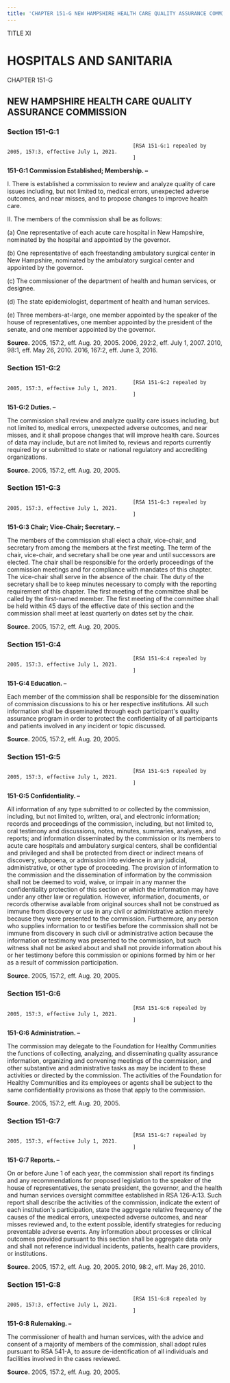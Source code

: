 ```yaml
---
title: 'CHAPTER 151-G NEW HAMPSHIRE HEALTH CARE QUALITY ASSURANCE COMMISSION'
---
```


TITLE XI
                                             
HOSPITALS AND SANITARIA
=======================

CHAPTER 151-G
                                             
NEW HAMPSHIRE HEALTH CARE QUALITY ASSURANCE COMMISSION
------------------------------------------------------

### Section 151-G:1


                                             


                                             [RSA 151-G:1 repealed by 2005, 157:3, effective July 1, 2021.
                                             ]

 **151-G:1 Commission Established; Membership. –**
                                             
 I. There is established a commission to review and analyze quality
of care issues including, but not limited to, medical errors, unexpected
adverse outcomes, and near misses, and to propose changes to improve
health care.
                                             
 II. The members of the commission shall be as follows:
                                             
 (a) One representative of each acute care hospital in New
Hampshire, nominated by the hospital and appointed by the governor.
                                             
 (b) One representative of each freestanding ambulatory surgical
center in New Hampshire, nominated by the ambulatory surgical center and
appointed by the governor.
                                             
 (c) The commissioner of the department of health and human
services, or designee.
                                             
 (d) The state epidemiologist, department of health and human
services.
                                             
 (e) Three members-at-large, one member appointed by the speaker
of the house of representatives, one member appointed by the president
of the senate, and one member appointed by the governor.

**Source.** 2005, 157:2, eff. Aug. 20, 2005. 2006, 292:2, eff. July 1,
2007. 2010, 98:1, eff. May 26, 2010. 2016, 167:2, eff. June 3, 2016.

### Section 151-G:2


                                             


                                             [RSA 151-G:2 repealed by 2005, 157:3, effective July 1, 2021.
                                             ]

 **151-G:2 Duties. –**
                                             
 The commission shall review and analyze quality care issues
including, but not limited to, medical errors, unexpected adverse
outcomes, and near misses, and it shall propose changes that will
improve health care. Sources of data may include, but are not limited
to, reviews and reports currently required by or submitted to state or
national regulatory and accrediting organizations.

**Source.** 2005, 157:2, eff. Aug. 20, 2005.

### Section 151-G:3


                                             


                                             [RSA 151-G:3 repealed by 2005, 157:3, effective July 1, 2021.
                                             ]

 **151-G:3 Chair; Vice-Chair; Secretary. –**
                                             
 The members of the commission shall elect a chair, vice-chair, and
secretary from among the members at the first meeting. The term of the
chair, vice-chair, and secretary shall be one year and until successors
are elected. The chair shall be responsible for the orderly proceedings
of the commission meetings and for compliance with mandates of this
chapter. The vice-chair shall serve in the absence of the chair. The
duty of the secretary shall be to keep minutes necessary to comply with
the reporting requirement of this chapter. The first meeting of the
committee shall be called by the first-named member. The first meeting
of the committee shall be held within 45 days of the effective date of
this section and the commission shall meet at least quarterly on dates
set by the chair.

**Source.** 2005, 157:2, eff. Aug. 20, 2005.

### Section 151-G:4


                                             


                                             [RSA 151-G:4 repealed by 2005, 157:3, effective July 1, 2021.
                                             ]

 **151-G:4 Education. –**
                                             
 Each member of the commission shall be responsible for the
dissemination of commission discussions to his or her respective
institutions. All such information shall be disseminated through each
participant's quality assurance program in order to protect the
confidentiality of all participants and patients involved in any
incident or topic discussed.

**Source.** 2005, 157:2, eff. Aug. 20, 2005.

### Section 151-G:5


                                             


                                             [RSA 151-G:5 repealed by 2005, 157:3, effective July 1, 2021.
                                             ]

 **151-G:5 Confidentiality. –**
                                             
 All information of any type submitted to or collected by the
commission, including, but not limited to, written, oral, and electronic
information; records and proceedings of the commission, including, but
not limited to, oral testimony and discussions, notes, minutes,
summaries, analyses, and reports; and information disseminated by the
commission or its members to acute care hospitals and ambulatory
surgical centers, shall be confidential and privileged and shall be
protected from direct or indirect means of discovery, subpoena, or
admission into evidence in any judicial, administrative, or other type
of proceeding. The provision of information to the commission and the
dissemination of information by the commission shall not be deemed to
void, waive, or impair in any manner the confidentiality protection of
this section or which the information may have under any other law or
regulation. However, information, documents, or records otherwise
available from original sources shall not be construed as immune from
discovery or use in any civil or administrative action merely because
they were presented to the commission. Furthermore, any person who
supplies information to or testifies before the commission shall not be
immune from discovery in such civil or administrative action because the
information or testimony was presented to the commission, but such
witness shall not be asked about and shall not provide information about
his or her testimony before this commission or opinions formed by him or
her as a result of commission participation.

**Source.** 2005, 157:2, eff. Aug. 20, 2005.

### Section 151-G:6


                                             


                                             [RSA 151-G:6 repealed by 2005, 157:3, effective July 1, 2021.
                                             ]

 **151-G:6 Administration. –**
                                             
 The commission may delegate to the Foundation for Healthy
Communities the functions of collecting, analyzing, and disseminating
quality assurance information, organizing and convening meetings of the
commission, and other substantive and administrative tasks as may be
incident to these activities or directed by the commission. The
activities of the Foundation for Healthy Communities and its employees
or agents shall be subject to the same confidentiality provisions as
those that apply to the commission.

**Source.** 2005, 157:2, eff. Aug. 20, 2005.

### Section 151-G:7


                                             


                                             [RSA 151-G:7 repealed by 2005, 157:3, effective July 1, 2021.
                                             ]

 **151-G:7 Reports. –**
                                             
 On or before June 1 of each year, the commission shall report its
findings and any recommendations for proposed legislation to the speaker
of the house of representatives, the senate president, the governor, and
the health and human services oversight committee established in RSA
126-A:13. Such report shall describe the activities of the commission,
indicate the extent of each institution's participation, state the
aggregate relative frequency of the causes of the medical errors,
unexpected adverse outcomes, and near misses reviewed and, to the extent
possible, identify strategies for reducing preventable adverse events.
Any information about processes or clinical outcomes provided pursuant
to this section shall be aggregate data only and shall not reference
individual incidents, patients, health care providers, or institutions.

**Source.** 2005, 157:2, eff. Aug. 20, 2005. 2010, 98:2, eff. May 26,
2010.

### Section 151-G:8


                                             


                                             [RSA 151-G:8 repealed by 2005, 157:3, effective July 1, 2021.
                                             ]

 **151-G:8 Rulemaking. –**
                                             
 The commissioner of health and human services, with the advice and
consent of a majority of members of the commission, shall adopt rules
pursuant to RSA 541-A, to assure de-identification of all individuals
and facilities involved in the cases reviewed.

**Source.** 2005, 157:2, eff. Aug. 20, 2005.

